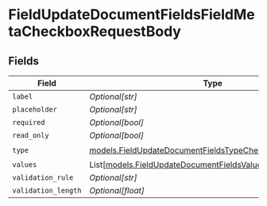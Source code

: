 # FieldUpdateDocumentFieldsFieldMetaCheckboxRequestBody


## Fields

| Field                                                                                                                      | Type                                                                                                                       | Required                                                                                                                   | Description                                                                                                                |
| -------------------------------------------------------------------------------------------------------------------------- | -------------------------------------------------------------------------------------------------------------------------- | -------------------------------------------------------------------------------------------------------------------------- | -------------------------------------------------------------------------------------------------------------------------- |
| `label`                                                                                                                    | *Optional[str]*                                                                                                            | :heavy_minus_sign:                                                                                                         | N/A                                                                                                                        |
| `placeholder`                                                                                                              | *Optional[str]*                                                                                                            | :heavy_minus_sign:                                                                                                         | N/A                                                                                                                        |
| `required`                                                                                                                 | *Optional[bool]*                                                                                                           | :heavy_minus_sign:                                                                                                         | N/A                                                                                                                        |
| `read_only`                                                                                                                | *Optional[bool]*                                                                                                           | :heavy_minus_sign:                                                                                                         | N/A                                                                                                                        |
| `type`                                                                                                                     | [models.FieldUpdateDocumentFieldsTypeCheckboxRequestBody2](../models/fieldupdatedocumentfieldstypecheckboxrequestbody2.md) | :heavy_check_mark:                                                                                                         | N/A                                                                                                                        |
| `values`                                                                                                                   | List[[models.FieldUpdateDocumentFieldsValueCheckbox](../models/fieldupdatedocumentfieldsvaluecheckbox.md)]                 | :heavy_minus_sign:                                                                                                         | N/A                                                                                                                        |
| `validation_rule`                                                                                                          | *Optional[str]*                                                                                                            | :heavy_minus_sign:                                                                                                         | N/A                                                                                                                        |
| `validation_length`                                                                                                        | *Optional[float]*                                                                                                          | :heavy_minus_sign:                                                                                                         | N/A                                                                                                                        |